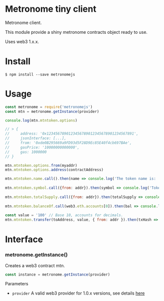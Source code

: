 # Metronome tiny client

Metronome client.

This module provide a shiny metronome contracts object ready to use.

Uses web3 1.x.x.

# Install
```batch
$ npm install --save metronomejs
```

# Usage
```js
const metronome = require('metronomejs')
const mtn = metronome.getInstance(provider)

console.log(mtn.mtntoken.options)

// > {
//     address: '0x1234567890123456789012345678901234567891',
//     jsonInterface: [...],
//     from: '0xde0B295669a9FD93d5F28D9Ec85E40f4cb697BAe',
//     gasPrice: '10000000000000',
//     gas: 1000000
// }

mtn.mtntoken.options.from(myaddr)
mtn.mtntoken.options.address(contractAddress)

mtn.mtntoken.name.call().then(name => console.log('The token name is: ' + name) )
 
mtn.mtntoken.symbol.call({from: addr}).then(symbol => console.log('Token symbol: ' + symbol))
 
mtn.mtntoken.totalSupply.call({from: addr}).then(totalSupply => console.log(totalSupply))
 
mtn.mtntoken.balanceOf.call(web3.eth.accounts[0]).then(bal => console.log('balance is ' + bal.toString(10)))
 
const value = '100' // Base 10, accounts for decimals. 
mtn.mtntoken.transfer(toAddress, value, { from: addr }).then(txHash => console.dir(txHash))

```


# Interface

### metronome.getInstance()

Creates a web3 contract mtn.

```js
const instance = metronome.getInstance(provider)
```
Parameters

- `provider`
A valid web3 provider for 1.0.x versions, see details [here](http://web3js.readthedocs.io/en/1.0/include_package-core.html?highlight=provider)